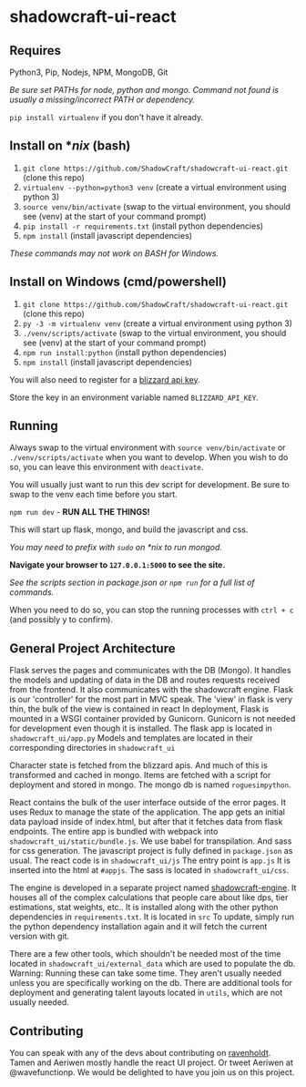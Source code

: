 # shadowcraft-ui-react

## Requires

Python3, Pip, Nodejs, NPM, MongoDB, Git

*Be sure set PATHs for node, python and mongo. Command not found is usually a missing/incorrect PATH or dependency.*

`pip install virtualenv` if you don't have it already.

## Install on **nix* (bash)

1. `git clone https://github.com/ShadowCraft/shadowcraft-ui-react.git` (clone this repo)
2. `virtualenv --python=python3 venv` (create a virtual environment using python 3)
3. `source venv/bin/activate` (swap to the virtual environment, you should see (venv) at the start of your command prompt)
4. `pip install -r requirements.txt` (install python dependencies)
5. `npm install` (install javascript dependencies)

*These commands may not work on BASH for Windows.*

## Install on Windows (cmd/powershell)

1. `git clone https://github.com/ShadowCraft/shadowcraft-ui-react.git` (clone this repo)
2. `py -3 -m virtualenv venv` (create a virtual environment using python 3)
3. `./venv/scripts/activate` (swap to the virtual environment, you should see (venv) at the start of your command prompt)
4. `npm run install:python` (install python dependencies)
5. `npm install` (install javascript dependencies)

You will also need to register for a [blizzard api key](https://dev.battle.net/).

Store the key in an environment variable named `BLIZZARD_API_KEY`.

## Running

Always swap to the virtual environment with `source venv/bin/activate` or `./venv/scripts/activate` when you want to develop.
When you wish to do so, you can leave this environment with `deactivate`.

You will usually just want to run this dev script for development. Be sure to swap to the venv each time before you start.

`npm run dev` - **RUN ALL THE THINGS!**

This will start up flask, mongo, and build the javascript and css.

_You may need to prefix with `sudo` on *nix to run mongod._

**Navigate your browser to `127.0.0.1:5000` to see the site.**

*See the scripts section in package.json or `npm run` for a full list of commands.*

When you need to do so, you can stop the running processes with `ctrl + c` (and possibly y to confirm).

## General Project Architecture

Flask serves the pages and communicates with the DB (Mongo). It handles the models and updating of data in the DB and routes requests received from the frontend. It also communicates with the shadowcraft engine. Flask is our 'controller' for the most part in MVC speak. The 'view' in flask is very thin, the bulk of the view is contained in react  In deployment, Flask is mounted in a WSGI container provided by Gunicorn. Gunicorn is not needed for development even though it is installed. The flask app is located in `shadowcraft_ui/app.py` Models and templates are located in their corresponding directories in `shadowcraft_ui`

Character state is fetched from the blizzard apis. And much of this is transformed and cached in mongo. Items are fetched with a script for deployment and stored in mongo. The mongo db is named `roguesimpython`.

React contains the bulk of the user interface outside of the error pages. It uses Redux to manage the state of the application. The app gets an initial data payload inside of index.html, but after that it fetches data from flask endpoints. The entire app is bundled with webpack into `shadowcraft_ui/static/bundle.js`. We use babel for transpilation. And sass for css generation. The javascript project is fully defined in `package.json` as usual. The react code is in `shadowcraft_ui/js` The entry point is `app.js` It is inserted into the html at `#appjs`. The sass is located in `shadowcraft_ui/css`.

The engine is developed in a separate project named [shadowcraft-engine](https://github.com/ShadowCraft/ShadowCraft-Engine). It houses all of the complex calculations that people care about like dps, tier estimations, stat weights, etc.. It is installed along with the other python dependencies in `requirements.txt`. It is located in `src` To update, simply run the python dependency installation again and it will fetch the current version with git.

There are a few other tools, which shouldn't be needed most of the time located in `shadowcraft_ui/external_data` which are used to populate the db. Warning: Running these can take some time. They aren't usually needed unless you are specifically working on the db. There are additional tools for deployment and generating talent layouts located in `utils`, which are not usually needed.

## Contributing

You can speak with any of the devs about contributing on [ravenholdt](https://discord.gg/UMRwK8S). Tamen and Aeriwen mostly handle the react UI project. Or tweet Aeriwen at @wavefunctionp. We would be delighted to have you join us on this project.
